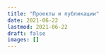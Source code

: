 ```yaml
---
title: "Проекты и публикации"
date: 2021-06-22
lastmod: 2021-06-22
draft: false
images: []
---
```


<!--

Сделать меню "Проекты"

- рассказать о курсе "Анализ данных"
- "Экономика для юристов"

-->

